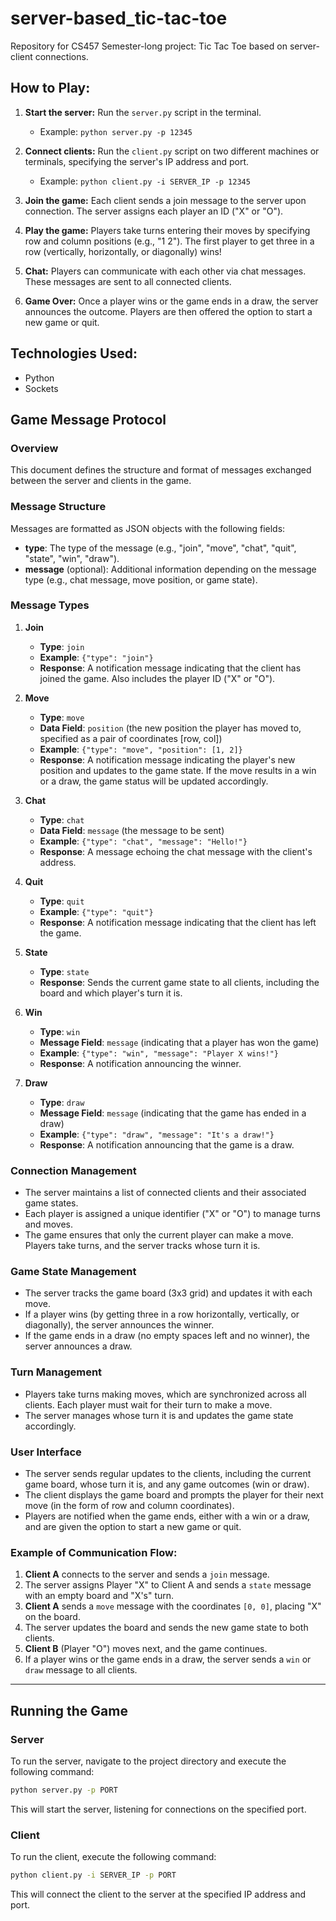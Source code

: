 # server-based_tic-tac-toe
Repository for CS457 Semester-long project: Tic Tac Toe based on server-client connections.

## How to Play:
1. **Start the server:** Run the `server.py` script in the terminal.
   - Example: `python server.py -p 12345`
   
2. **Connect clients:** Run the `client.py` script on two different machines or terminals, specifying the server's IP address and port.
   - Example: `python client.py -i SERVER_IP -p 12345`

3. **Join the game:** Each client sends a join message to the server upon connection. The server assigns each player an ID ("X" or "O").

4. **Play the game:** Players take turns entering their moves by specifying row and column positions (e.g., "1 2"). The first player to get three in a row (vertically, horizontally, or diagonally) wins!

5. **Chat:** Players can communicate with each other via chat messages. These messages are sent to all connected clients.

6. **Game Over:** Once a player wins or the game ends in a draw, the server announces the outcome. Players are then offered the option to start a new game or quit.

## Technologies Used:
* Python
* Sockets

## Game Message Protocol

### Overview
This document defines the structure and format of messages exchanged between the server and clients in the game.

### Message Structure
Messages are formatted as JSON objects with the following fields:
- **type**: The type of the message (e.g., "join", "move", "chat", "quit", "state", "win", "draw").
- **message** (optional): Additional information depending on the message type (e.g., chat message, move position, or game state).

### Message Types
1. **Join**
   - **Type**: `join`
   - **Example**: `{"type": "join"}`
   - **Response**: A notification message indicating that the client has joined the game. Also includes the player ID ("X" or "O").

2. **Move**
   - **Type**: `move`
   - **Data Field**: `position` (the new position the player has moved to, specified as a pair of coordinates [row, col])
   - **Example**: `{"type": "move", "position": [1, 2]}`
   - **Response**: A notification message indicating the player's new position and updates to the game state. If the move results in a win or a draw, the game status will be updated accordingly.

3. **Chat**
   - **Type**: `chat`
   - **Data Field**: `message` (the message to be sent)
   - **Example**: `{"type": "chat", "message": "Hello!"}`
   - **Response**: A message echoing the chat message with the client's address.

4. **Quit**
   - **Type**: `quit`
   - **Example**: `{"type": "quit"}`
   - **Response**: A notification message indicating that the client has left the game.

5. **State**
   - **Type**: `state`
   - **Response**: Sends the current game state to all clients, including the board and which player's turn it is.

6. **Win**
   - **Type**: `win`
   - **Message Field**: `message` (indicating that a player has won the game)
   - **Example**: `{"type": "win", "message": "Player X wins!"}`
   - **Response**: A notification announcing the winner.

7. **Draw**
   - **Type**: `draw`
   - **Message Field**: `message` (indicating that the game has ended in a draw)
   - **Example**: `{"type": "draw", "message": "It's a draw!"}`
   - **Response**: A notification announcing that the game is a draw.

### Connection Management
- The server maintains a list of connected clients and their associated game states.
- Each player is assigned a unique identifier ("X" or "O") to manage turns and moves.
- The game ensures that only the current player can make a move. Players take turns, and the server tracks whose turn it is.

### Game State Management
- The server tracks the game board (3x3 grid) and updates it with each move.
- If a player wins (by getting three in a row horizontally, vertically, or diagonally), the server announces the winner.
- If the game ends in a draw (no empty spaces left and no winner), the server announces a draw.

### Turn Management
- Players take turns making moves, which are synchronized across all clients. Each player must wait for their turn to make a move.
- The server manages whose turn it is and updates the game state accordingly.

### User Interface
- The server sends regular updates to the clients, including the current game board, whose turn it is, and any game outcomes (win or draw).
- The client displays the game board and prompts the player for their next move (in the form of row and column coordinates).
- Players are notified when the game ends, either with a win or a draw, and are given the option to start a new game or quit.

### Example of Communication Flow:
1. **Client A** connects to the server and sends a `join` message.
2. The server assigns Player "X" to Client A and sends a `state` message with an empty board and "X's" turn.
3. **Client A** sends a `move` message with the coordinates `[0, 0]`, placing "X" on the board.
4. The server updates the board and sends the new game state to both clients.
5. **Client B** (Player "O") moves next, and the game continues.
6. If a player wins or the game ends in a draw, the server sends a `win` or `draw` message to all clients.

---

## Running the Game
### Server
To run the server, navigate to the project directory and execute the following command:
```bash
python server.py -p PORT
```
This will start the server, listening for connections on the specified port.

### Client
To run the client, execute the following command:
```bash
python client.py -i SERVER_IP -p PORT
```
This will connect the client to the server at the specified IP address and port.
